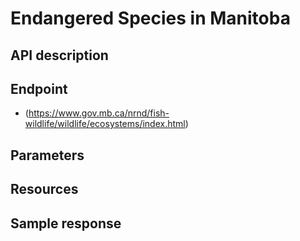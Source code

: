# Endangered Species in Manitoba


## API description



## Endpoint
- (https://www.gov.mb.ca/nrnd/fish-wildlife/wildlife/ecosystems/index.html)


## Parameters



## Resources



## Sample response


